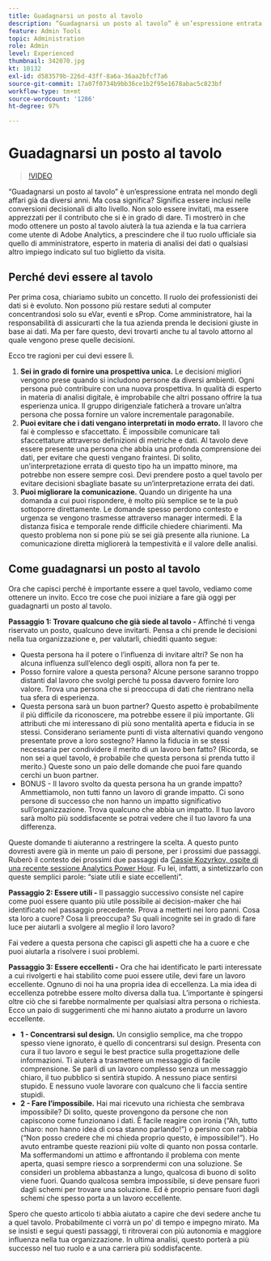 ```yaml
---
title: Guadagnarsi un posto al tavolo
description: “Guadagnarsi un posto al tavolo” è un’espressione entrata nel mondo degli affari già da diversi anni. Ma cosa significa? Significa essere inclusi nelle conversioni decisionali di alto livello. Non solo essere invitati, ma essere apprezzati per il contributo che si è in grado di dare. Vi mostrerò come, guadagnandovi un posto al tavolo, potrete giovare alla vostra azienda e migliorare la vostra carriera di amministratore di Adobe Analytics.
feature: Admin Tools
topic: Administration
role: Admin
level: Experienced
thumbnail: 342070.jpg
kt: 10132
exl-id: d583579b-226d-43ff-8a6a-36aa2bfcf7a6
source-git-commit: 17a07f0734b9bb36ce1b2f95e1678abac5c823bf
workflow-type: tm+mt
source-wordcount: '1286'
ht-degree: 97%

---
```


# Guadagnarsi un posto al tavolo

>[!VIDEO](https://video.tv.adobe.com/v/345314/?quality=12&learn=on&captions=ita)

“Guadagnarsi un posto al tavolo” è un’espressione entrata nel mondo degli affari già da diversi anni. Ma cosa significa? Significa essere inclusi nelle conversioni decisionali di alto livello. Non solo essere invitati, ma essere apprezzati per il contributo che si è in grado di dare. Ti mostrerò in che modo ottenere un posto al tavolo aiuterà la tua azienda e la tua carriera come utente di Adobe Analytics, a prescindere che il tuo ruolo ufficiale sia quello di amministratore, esperto in materia di analisi dei dati o qualsiasi altro impiego indicato sul tuo biglietto da visita.

## Perché devi essere al tavolo

Per prima cosa, chiariamo subito un concetto. Il ruolo dei professionisti dei dati si è evoluto. Non possono più restare seduti al computer concentrandosi solo su eVar, eventi e sProp. Come amministratore, hai la responsabilità di assicurarti che la tua azienda prenda le decisioni giuste in base ai dati. Ma per fare questo, devi trovarti anche tu al tavolo attorno al quale vengono prese quelle decisioni.

Ecco tre ragioni per cui devi essere lì.

1. **Sei in grado di fornire una prospettiva unica.** Le decisioni migliori vengono prese quando si includono persone da diversi ambienti. Ogni persona può contribuire con una nuova prospettiva. In qualità di esperto in materia di analisi digitale, è improbabile che altri possano offrire la tua esperienza unica. Il gruppo dirigenziale faticherà a trovare un’altra persona che possa fornire un valore incrementale paragonabile.
1. **Puoi evitare che i dati vengano interpretati in modo errato.** Il lavoro che fai è complesso e sfaccettato. È impossibile comunicare tali sfaccettature attraverso definizioni di metriche e dati. Al tavolo deve essere presente una persona che abbia una profonda comprensione dei dati, per evitare che questi vengano fraintesi. Di solito, un’interpretazione errata di questo tipo ha un impatto minore, ma potrebbe non essere sempre così. Devi prendere posto a quel tavolo per evitare decisioni sbagliate basate su un’interpretazione errata dei dati.
1. **Puoi migliorare la comunicazione.** Quando un dirigente ha una domanda a cui puoi rispondere, è molto più semplice se te la può sottoporre direttamente. Le domande spesso perdono contesto e urgenza se vengono trasmesse attraverso manager intermedi. E la distanza fisica e temporale rende difficile chiedere chiarimenti. Ma questo problema non si pone più se sei già presente alla riunione. La comunicazione diretta migliorerà la tempestività e il valore delle analisi.

## Come guadagnarsi un posto al tavolo

Ora che capisci perché è importante essere a quel tavolo, vediamo come ottenere un invito. Ecco tre cose che puoi iniziare a fare già oggi per guadagnarti un posto al tavolo.

**Passaggio 1: Trovare qualcuno che già siede al tavolo -** Affinché ti venga riservato un posto, qualcuno deve invitarti. Pensa a chi prende le decisioni nella tua organizzazione e, per valutarli, chiediti quanto segue:

* Questa persona ha il potere o l’influenza di invitare altri? Se non ha alcuna influenza sull’elenco degli ospiti, allora non fa per te.
* Posso fornire valore a questa persona? Alcune persone saranno troppo distanti dal lavoro che svolgi perché tu possa davvero fornire loro valore. Trova una persona che si preoccupa di dati che rientrano nella tua sfera di esperienza.
* Questa persona sarà un buon partner? Questo aspetto è probabilmente il più difficile da riconoscere, ma potrebbe essere il più importante. Gli attributi che mi interessano di più sono mentalità aperta e fiducia in se stessi. Considerano seriamente punti di vista alternativi quando vengono presentate prove a loro sostegno? Hanno la fiducia in se stessi necessaria per condividere il merito di un lavoro ben fatto? (Ricorda, se non sei a quel tavolo, è probabile che questa persona si prenda tutto il merito.) Queste sono un paio delle domande che puoi fare quando cerchi un buon partner.
* BONUS - Il lavoro svolto da questa persona ha un grande impatto? Ammettiamolo, non tutti fanno un lavoro di grande impatto. Ci sono persone di successo che non hanno un impatto significativo sull’organizzazione. Trova qualcuno che abbia un impatto. Il tuo lavoro sarà molto più soddisfacente se potrai vedere che il tuo lavoro fa una differenza.

Queste domande ti aiuteranno a restringere la scelta. A questo punto dovresti avere già in mente un paio di persone, per i prossimi due passaggi. Ruberò il contesto dei prossimi due passaggi da [Cassie Kozyrkov, ospite di una recente sessione Analytics Power Hour](https://analyticshour.io/2021/12/14/182-making-better-decisions-and-being-useful-with-cassie-kozyrkov/). Fu lei, infatti, a sintetizzarlo con queste semplici parole: “siate utili e siate eccellenti”.

**Passaggio 2: Essere utili -** Il passaggio successivo consiste nel capire come puoi essere quanto più utile possibile ai decision-maker che hai identificato nel passaggio precedente. Prova a metterti nei loro panni. Cosa sta loro a cuore? Cosa li preoccupa? Su quali incognite sei in grado di fare luce per aiutarli a svolgere al meglio il loro lavoro?

Fai vedere a questa persona che capisci gli aspetti che ha a cuore e che puoi aiutarla a risolvere i suoi problemi.

**Passaggio 3: Essere eccellenti -** Ora che hai identificato le parti interessate a cui rivolgerti e hai stabilito come puoi essere utile, devi fare un lavoro eccellente. Ognuno di noi ha una propria idea di eccellenza. La mia idea di eccellenza potrebbe essere molto diversa dalla tua. L’importante è spingersi oltre ciò che si farebbe normalmente per qualsiasi altra persona o richiesta. Ecco un paio di suggerimenti che mi hanno aiutato a produrre un lavoro eccellente.

* **1 - Concentrarsi sul design.** Un consiglio semplice, ma che troppo spesso viene ignorato, è quello di concentrarsi sul design. Presenta con cura il tuo lavoro e segui le best practice sulla progettazione delle informazioni. Ti aiuterà a trasmettere un messaggio di facile comprensione. Se parli di un lavoro complesso senza un messaggio chiaro, il tuo pubblico si sentirà stupido. A nessuno piace sentirsi stupido. E nessuno vuole lavorare con qualcuno che li faccia sentire stupidi.
* **2 - Fare l’impossibile.** Hai mai ricevuto una richiesta che sembrava impossibile? Di solito, queste provengono da persone che non capiscono come funzionano i dati. È facile reagire con ironia (“Ah, tutto chiaro: non hanno idea di cosa stanno parlando!”) o persino con rabbia (“Non posso credere che mi chieda proprio questo, è impossibile!”). Ho avuto entrambe queste reazioni più volte di quanto non possa contarle. Ma soffermandomi un attimo e affrontando il problema con mente aperta, quasi sempre riesco a sorprendermi con una soluzione. Se consideri un problema abbastanza a lungo, qualcosa di buono di solito viene fuori. Quando qualcosa sembra impossibile, si deve pensare fuori dagli schemi per trovare una soluzione. Ed è proprio pensare fuori dagli schemi che spesso porta a un lavoro eccellente.

Spero che questo articolo ti abbia aiutato a capire che devi sedere anche tu a quel tavolo. Probabilmente ci vorrà un po’ di tempo e impegno mirato. Ma se insisti e segui questi passaggi, ti ritroverai con più autonomia e maggiore influenza nella tua organizzazione. In ultima analisi, questo porterà a più successo nel tuo ruolo e a una carriera più soddisfacente.
